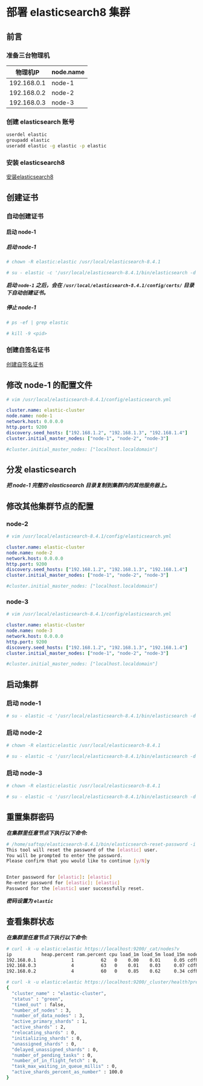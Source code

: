 # 部署 elasticsearch8 集群

## 前言

### 准备三台物理机

|物理机IP|node.name|
|--|--|
|192.168.0.1|node-1|
|192.168.0.2|node-2|
|192.168.0.3|node-3|

### 创建 elasticsearch 账号

```bash
userdel elastic
groupadd elastic
useradd elastic -g elastic -p elastic
```

### 安装 elasticsearch8

[安装elasticsearch8](./安装elasticsearch8.md '安装elasticsearch8')

## 创建证书

### 自动创建证书

#### 启动 node-1

##### 启动 node-1

```bash
# chown -R elastic:elastic /usr/local/elasticsearch-8.4.1

# su - elastic -c '/usr/local/elasticsearch-8.4.1/bin/elasticsearch -d'
```

***启动 ```node-1``` 之后，会在 ```/usr/local/elasticsearch-8.4.1/config/certs/``` 目录下自动创建证书。***

##### 停止 node-1

```bash
# ps -ef | grep elastic

# kill -9 <pid>
```

### 创建自签名证书

[创建自签名证书](./创建自签名证书.md '创建自签名证书')

## 修改 node-1 的配置文件

```bash
# vim /usr/local/elasticsearch-8.4.1/config/elasticsearch.yml
```

```yml
cluster.name: elastic-cluster
node.name: node-1
network.host: 0.0.0.0
http.port: 9200
discovery.seed_hosts: ["192.168.1.2", "192.168.1.3", "192.168.1.4"]
cluster.initial_master_nodes: ["node-1", "node-2", "node-3"]

#cluster.initial_master_nodes: ["localhost.localdomain"]
```

## 分发 elasticsearch

***把 node-1 完整的 elasticsearch 目录复制到集群内的其他服务器上。***

## 修改其他集群节点的配置

### node-2

```bash
# vim /usr/local/elasticsearch-8.4.1/config/elasticsearch.yml
```

```yml
cluster.name: elastic-cluster
node.name: node-2
network.host: 0.0.0.0
http.port: 9200
discovery.seed_hosts: ["192.168.1.2", "192.168.1.3", "192.168.1.4"]
cluster.initial_master_nodes: ["node-1", "node-2", "node-3"]

#cluster.initial_master_nodes: ["localhost.localdomain"]
```

### node-3

```bash
# vim /usr/local/elasticsearch-8.4.1/config/elasticsearch.yml
```

```yml
cluster.name: elastic-cluster
node.name: node-3
network.host: 0.0.0.0
http.port: 9200
discovery.seed_hosts: ["192.168.1.2", "192.168.1.3", "192.168.1.4"]
cluster.initial_master_nodes: ["node-1", "node-2", "node-3"]

#cluster.initial_master_nodes: ["localhost.localdomain"]
```

## 启动集群

### 启动 node-1

```bash
# su - elastic -c '/usr/local/elasticsearch-8.4.1/bin/elasticsearch -d'
```

### 启动 node-2

```bash
# chown -R elastic:elastic /usr/local/elasticsearch-8.4.1

# su - elastic -c '/usr/local/elasticsearch-8.4.1/bin/elasticsearch -d'
```

### 启动 node-3

```bash
# chown -R elastic:elastic /usr/local/elasticsearch-8.4.1

# su - elastic -c '/usr/local/elasticsearch-8.4.1/bin/elasticsearch -d'
```

## 重置集群密码

***在集群里任意节点下执行以下命令:***

```bash
# /home/saftop/elasticsearch-8.4.1/bin/elasticsearch-reset-password -i -u elastic
This tool will reset the password of the [elastic] user.
You will be prompted to enter the password.
Please confirm that you would like to continue [y/N]y


Enter password for [elastic]: [elastic]
Re-enter password for [elastic]: [elastic]
Password for the [elastic] user successfully reset.
```

***密码设置为 ```elastic```***

## 查看集群状态

***在集群里任意节点下执行以下命令:***

```bash
# curl -k -u elastic:elastic https://localhost:9200/_cat/nodes?v
ip           heap.percent ram.percent cpu load_1m load_5m load_15m node.role   master name
192.168.0.1             1          62   0    0.00    0.01     0.05 cdfhilmrstw *      node-1
192.168.0.3             4          63   0    0.01    0.03     0.07 cdfhilmrstw -      node-3
192.168.0.2             4          60   0    0.85    0.62     0.34 cdfhilmrstw -      node-2

# curl -k -u elastic:elastic https://localhost:9200/_cluster/health?pretty
{
  "cluster_name" : "elastic-cluster",
  "status" : "green",
  "timed_out" : false,
  "number_of_nodes" : 3,
  "number_of_data_nodes" : 3,
  "active_primary_shards" : 1,
  "active_shards" : 2,
  "relocating_shards" : 0,
  "initializing_shards" : 0,
  "unassigned_shards" : 0,
  "delayed_unassigned_shards" : 0,
  "number_of_pending_tasks" : 0,
  "number_of_in_flight_fetch" : 0,
  "task_max_waiting_in_queue_millis" : 0,
  "active_shards_percent_as_number" : 100.0
}
```
